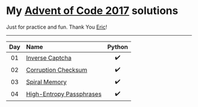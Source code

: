 # My [Advent of Code 2017](http://adventofcode.com/2017) solutions
Just for practice and fun. Thank You [Eric](http://was.tl/)!

---

| Day     | Name                               | Python                 |
|:-------:|:-----------------------------------|:----------------------:|
| 01      | [Inverse Captcha][day01]           | :heavy_check_mark:     |
| 02      | [Corruption Checksum][day02]       | :heavy_check_mark:     |
| 03      | [Spiral Memory][day03]             | :heavy_check_mark:     |
| 04      | [High-Entropy Passphrases][day04]  | :heavy_check_mark:     |

[day01]: https://adventofcode.com/2017/day/1
[day02]: https://adventofcode.com/2017/day/2
[day03]: https://adventofcode.com/2017/day/3
[day04]: https://adventofcode.com/2017/day/4
